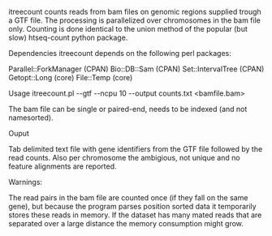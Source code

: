 itreecount counts reads from bam files on genomic regions supplied trough a GTF
file. The processing is parallelized over chromosomes in the bam file only. Counting 
is done identical to the union method of the popular (but slow) htseq-count python package.

Dependencies
itreecount depends on the following perl packages:

Parallel::ForkManager  (CPAN)
Bio::DB::Sam           (CPAN)
Set::IntervalTree      (CPAN)
Getopt::Long           (core)
File::Temp             (core)

Usage
itreecount.pl --gtf <gtffile> --ncpu 10 --output counts.txt <bamfile.bam>

The bam file can be single or paired-end, needs to be indexed (and not namesorted).

Ouput

Tab delimited text file with gene identifiers from the GTF file followed by the read counts. Also per chromosome the ambigious, not unique and no feature alignments are reported.

Warnings:

The read pairs in the bam file are counted once (if they fall on the same gene), but because the program parses position sorted data it temporarily stores these reads in memory. If the dataset has many mated reads that are separated over a large distance the memory consumption might grow.

